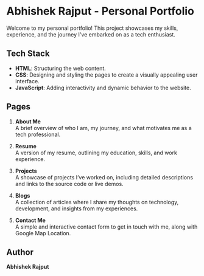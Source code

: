 # Abhishek Rajput - Personal Portfolio

Welcome to my personal portfolio! This project showcases my skills, experience, and the journey I've embarked on as a tech enthusiast.

## Tech Stack
- **HTML**: Structuring the web content.
- **CSS**: Designing and styling the pages to create a visually appealing user interface.
- **JavaScript**: Adding interactivity and dynamic behavior to the website.

## Pages
1. **About Me**  
   A brief overview of who I am, my journey, and what motivates me as a tech professional.
   
2. **Resume**  
   A version of my resume, outlining my education, skills, and work experience.
   
3. **Projects**  
   A showcase of projects I’ve worked on, including detailed descriptions and links to the source code or live demos.
   
4. **Blogs**  
   A collection of articles where I share my thoughts on technology, development, and insights from my experiences.
   
5. **Contact Me**  
   A simple and interactive contact form to get in touch with me, along with Google Map Location.

## Author
**Abhishek Rajput**  
